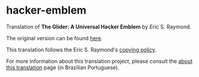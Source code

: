 # hacker-emblem
Translation of **The Glider: A Universal Hacker Emblem** by Eric S. Raymond.

The original version can be found [here](http://www.catb.org/hacker-emblem/).

This translation follows the Eric S. Raymond's [copying policy](http://catb.org/~esr/copying.html).

For more information about this translation project, please consult the [about this translation](http://jonatha.daguerre.com.br/hacker-emblem/translation.html) page (in Brazilian Portuguese).